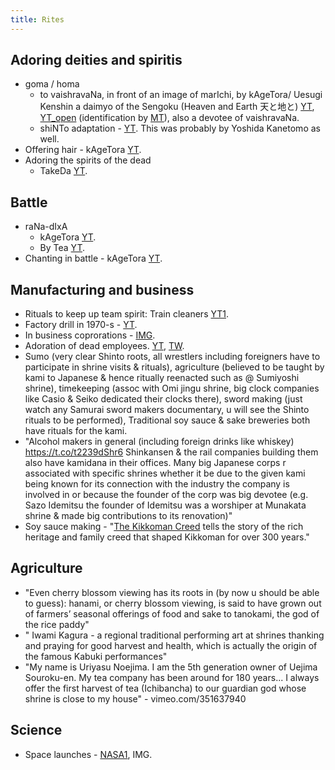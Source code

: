 ```yaml
---
title: Rites
---
```


## Adoring deities and spiritis
- goma / homa
    - to vaishravaNa, in front of an image of marIchi, by kAgeTora/ Uesugi Kenshin a daimyo of the Sengoku (Heaven and Earth 天と地と) [YT](https://www.youtube.com/watch?v=n4AV_Gv_59k&feature=youtu.be), [YT_open](https://www.youtube.com/watch?v=QrriW9gFXsk) (identification by [MT](https://twitter.com/yenkak/status/630249442613051392)), also a devotee of vaishravaNa.
    - shiNTo adaptation - [YT](https://www.youtube.com/watch?v=ooEKLqlT7ss). This was probably by Yoshida Kanetomo as well.
- Offering hair - kAgeTora [YT](https://youtu.be/n4AV_Gv_59k?list=WL&t=4526).
- Adoring the spirits of the dead
    - TakeDa [YT](https://youtu.be/n4AV_Gv_59k?list=WL&t=3962).

## Battle
- raNa-dIxA
    - kAgeTora [YT](https://www.youtube.com/watch?v=n4AV_Gv_59k&feature=youtu.be&list=WL&t=3776).
    - By Tea [YT](https://youtu.be/zlnQO_rRRcI?list=WL&t=1367).
- Chanting in battle - kAgeTora [YT](https://youtu.be/n4AV_Gv_59k?list=WL&t=4854).

## Manufacturing and business
- Rituals to keep up team spirit: Train cleaners [YT1](https://www.youtube.com/watch?v=rFXi1cM9vO0).
- Factory drill in 1970-s - [YT](https://www.youtube.com/watch?v=PpiWx5_J6Dg).
- In business coprorations - [IMG](http://i.imgsafe.org/4e43f4a34d.jpg).
- Adoration of dead employees. [YT](https://youtu.be/tG6tgTMzXGY?t=671), [TW](https://twitter.com/Rjrasva/status/854401802720169987).
- Sumo (very clear Shinto roots, all wrestlers including foreigners have to participate in shrine visits & rituals), agriculture (believed to be taught by kami to Japanese & hence ritually reenacted such as @ Sumiyoshi shrine), timekeeping (assoc with Omi jingu shrine, big clock companies like Casio & Seiko dedicated their clocks there), sword making (just watch any Samurai sword makers documentary, u will see the Shinto rituals to be performed), Traditional soy sauce & sake breweries both have rituals for the kami.
- "Alcohol makers in general (including foreign drinks like whiskey) https://t.co/t2239dShr6 Shinkansen & the rail companies building them also have kamidana in their offices. Many big Japanese corps r associated with specific shrines whether it be due to the given kami being known for its connection with the industry the company is involved in or because the founder of the corp was big devotee (e.g. Sazo Idemitsu the founder of Idemitsu was a worshiper at Munakata shrine & made big contributions to its renovation)"
- Soy sauce making - "[The Kikkoman Creed](https://www.youtube.com/watch?v=zF8GfajCtgM) tells the story of the rich heritage and family creed that shaped Kikkoman for over 300 years."

## Agriculture
- "Even cherry blossom viewing has its roots in (by now u should be able to guess): hanami, or cherry blossom viewing, is said to have grown out of farmers’ seasonal offerings of food and sake to tanokami, the god of the rice paddy"
- " Iwami Kagura - a regional traditional performing art at shrines thanking and praying for good harvest and health, which is actually the origin of the famous Kabuki performances"
- "My name is Uriyasu Noejima. I am the 5th generation owner of Uejima Souroku-en. My tea company has been around for 180 years... I always offer the first harvest of tea (Ichibancha) to our guardian god whose shrine is close to my house" - vimeo.com/351637940

## Science
- Space launches - [NASA1](https://pmm.nasa.gov/image-gallery/jaxa-three-shrine-pilgrimage-ceremony), IMG.

